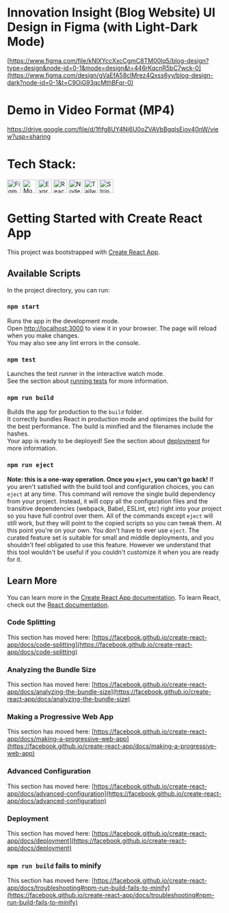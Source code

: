 # Innovation Insight (Blog Website) UI Design in Figma (with Light-Dark Mode) 
[https://www.figma.com/file/kNlXYccXxcCgmC8TM00lq5/blog-design?type=design&node-id=0-1&mode=design&t=446rKqcnR5bC7wck-0](https://www.figma.com/design/gVaEfA58cIMrez4Qxss6yy/blog-design-dark?node-id=0-1&t=C9OiG93qcMthBFqr-0)
# Demo in Video Format (MP4)
https://drive.google.com/file/d/1fifg8UY4Nj6U0oZVAVbBgqlsEiov40nW/view?usp=sharing
# Tech Stack:
<a title="Figma, Public domain, via Wikimedia Commons" href="https://commons.wikimedia.org/wiki/File:Figma-logo.svg"><img width="32" alt="Figma-logo" src="https://upload.wikimedia.org/wikipedia/commons/thumb/3/33/Figma-logo.svg/64px-Figma-logo.svg.png?20190122211436"></a>
<a title="vscode-icons, CC BY-SA 4.0 &lt;https://creativecommons.org/licenses/by-sa/4.0&gt;, via Wikimedia Commons" href="https://commons.wikimedia.org/wiki/File:Mongodb-svgrepo-com.svg"><img width="32" alt="Mongodb-svgrepo-com" src="https://upload.wikimedia.org/wikipedia/commons/thumb/0/00/Mongodb-svgrepo-com.svg/32px-Mongodb-svgrepo-com.svg.png?20230427111850"></a>
<a title="expressjs developers, Public domain, via Wikimedia Commons" href="https://commons.wikimedia.org/wiki/File:Expressjs.png"><img width="32" alt="Expressjs" src="https://upload.wikimedia.org/wikipedia/commons/6/64/Expressjs.png?20170429090805"></a>
<a title="Facebook, Public domain, via Wikimedia Commons" href="https://commons.wikimedia.org/wiki/File:React-icon.svg"><img width="32" alt="React-icon" src="https://upload.wikimedia.org/wikipedia/commons/thumb/a/a7/React-icon.svg/32px-React-icon.svg.png?20220125121207"></a>
<a title="See page for author, Public domain, via Wikimedia Commons" href="https://commons.wikimedia.org/wiki/File:Node.js_logo_2015.svg"><img width="32" alt="Node.js logo 2015" src="https://upload.wikimedia.org/wikipedia/commons/thumb/7/7e/Node.js_logo_2015.svg/32px-Node.js_logo_2015.svg.png?20150315010906"></a>
<a title="Tailwind Labs, Inc., Public domain, via Wikimedia Commons" href="https://commons.wikimedia.org/wiki/File:Tailwind_CSS_logo.svg"><img width="32" alt="Tailwind CSS logo" src="https://upload.wikimedia.org/wikipedia/commons/thumb/9/95/Tailwind_CSS_logo.svg/32px-Tailwind_CSS_logo.svg.png?20220224135351"></a>
<a title="Stripe, Inc., Public domain, via Wikimedia Commons" href="https://commons.wikimedia.org/wiki/File:Stripe_Logo,_revised_2016.svg"><img width="32" alt="Stripe Logo, revised 2016" src="https://upload.wikimedia.org/wikipedia/commons/thumb/b/ba/Stripe_Logo%2C_revised_2016.svg/32px-Stripe_Logo%2C_revised_2016.svg.png?20210114172858"></a>

# Getting Started with Create React App
This project was bootstrapped with [Create React App](https://github.com/facebook/create-react-app).

## Available Scripts
In the project directory, you can run:

### `npm start`
Runs the app in the development mode.\
Open [http://localhost:3000](http://localhost:3000) to view it in your browser.
The page will reload when you make changes.\
You may also see any lint errors in the console.
### `npm test`
Launches the test runner in the interactive watch mode.\
See the section about [running tests](https://facebook.github.io/create-react-app/docs/running-tests) for more information.
### `npm run build`
Builds the app for production to the `build` folder.\
It correctly bundles React in production mode and optimizes the build for the best performance.
The build is minified and the filenames include the hashes.\
Your app is ready to be deployed!
See the section about [deployment](https://facebook.github.io/create-react-app/docs/deployment) for more information.

### `npm run eject`
**Note: this is a one-way operation. Once you `eject`, you can't go back!**
If you aren't satisfied with the build tool and configuration choices, you can `eject` at any time. This command will remove the single build dependency from your project.
Instead, it will copy all the configuration files and the transitive dependencies (webpack, Babel, ESLint, etc) right into your project so you have full control over them. All of the commands except `eject` will still work, but they will point to the copied scripts so you can tweak them. At this point you're on your own.
You don't have to ever use `eject`. The curated feature set is suitable for small and middle deployments, and you shouldn't feel obligated to use this feature. However we understand that this tool wouldn't be useful if you couldn't customize it when you are ready for it.

## Learn More
You can learn more in the [Create React App documentation](https://facebook.github.io/create-react-app/docs/getting-started).
To learn React, check out the [React documentation](https://reactjs.org/).
### Code Splitting
This section has moved here: [https://facebook.github.io/create-react-app/docs/code-splitting](https://facebook.github.io/create-react-app/docs/code-splitting)
### Analyzing the Bundle Size
This section has moved here: [https://facebook.github.io/create-react-app/docs/analyzing-the-bundle-size](https://facebook.github.io/create-react-app/docs/analyzing-the-bundle-size)
### Making a Progressive Web App
This section has moved here: [https://facebook.github.io/create-react-app/docs/making-a-progressive-web-app](https://facebook.github.io/create-react-app/docs/making-a-progressive-web-app)
### Advanced Configuration
This section has moved here: [https://facebook.github.io/create-react-app/docs/advanced-configuration](https://facebook.github.io/create-react-app/docs/advanced-configuration)
### Deployment

This section has moved here: [https://facebook.github.io/create-react-app/docs/deployment](https://facebook.github.io/create-react-app/docs/deployment)

### `npm run build` fails to minify

This section has moved here: [https://facebook.github.io/create-react-app/docs/troubleshooting#npm-run-build-fails-to-minify](https://facebook.github.io/create-react-app/docs/troubleshooting#npm-run-build-fails-to-minify)
